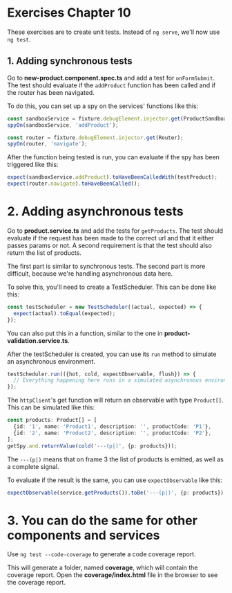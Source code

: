 # Exercises Chapter 10

These exercises are to create unit tests.
Instead of `ng serve`, we'll now use `ng test`. 

## 1. Adding synchronous tests

Go to **new-product.component.spec.ts** and add a test for `onFormSubmit`.
The test should evaluate if the `addProduct` function has been called and if the router has been navigated.

To do this, you can set up a spy on the services' functions like this:

```typescript
const sandboxService = fixture.debugElement.injector.get(ProductSandboxService);
spyOn(sandboxService, 'addProduct');

const router = fixture.debugElement.injector.get(Router);
spyOn(router, 'navigate');
```

After the function being tested is run, you can evaluate if the spy has been triggered like this:

```typescript
expect(sandboxService.addProduct).toHaveBeenCalledWith(testProduct);
expect(router.navigate).toHaveBeenCalled();
```

# 2. Adding asynchronous tests

Go to **product.service.ts** and add the tests for `getProducts`.
The test should evaluate if the request has been made to the correct url and that it either passes params or not.
A second requirement is that the test should also return the list of products.

The first part is similar to synchronous tests.
The second part is more difficult, because we're handling asynchronous data here.

To solve this, you'll need to create a TestScheduler.
This can be done like this:

```typescript
const testScheduler = new TestScheduler((actual, expected) => {
  expect(actual).toEqual(expected);
});
```

You can also put this in a function, similar to the one in **product-validation.service.ts**.

After the testScheduler is created, you can use its `run` method to simulate an asynchronous environment.

```typescript
testScheduler.run(({hot, cold, expectObservable, flush}) => {
  // Everything happening here runs in a simulated asynchronous environment
});
```

The `httpClient`'s get function will return an observable with type `Product[]`. This can be simulated like this:

```typescript
const products: Product[] = [
  {id: '1', name: 'Product1', description: '', productCode: 'P1'},
  {id: '2', name: 'Product2', description: '', productCode: 'P2'},
];
getSpy.and.returnValue(cold('---(p|)', {p: products}));
```

The `---(p|)` means that on frame 3 the list of products is emitted, as well as a complete signal.

To evaluate if the result is the same, you can use `expectObservable` like this:

```typescript
expectObservable(service.getProducts()).toBe('---(p|)', {p: products});
```

# 3. You can do the same for other components and services

Use `ng test --code-coverage` to generate a code coverage report.

This will generate a folder, named **coverage**, which will contain the coverage report.
Open the **coverage/index.html** file in the browser to see the coverage report.